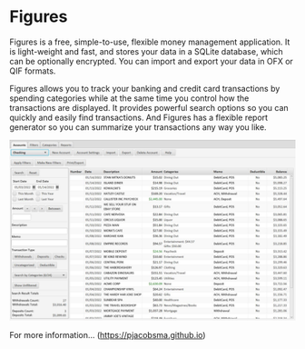 # Figures
Figures is a free, simple-to-use, flexible money management application.  It is light-weight and fast, and stores your data in a SQLite database, which can be optionally encrypted.  You can import and export your data in OFX or QIF formats. 

Figures allows you to track your banking and credit card transactions by spending categories while at the same time you control how the transactions are displayed.  It provides powerful search options so you can quickly and easily find transactions.  And Figures has a flexible report generator so you can summarize your transactions any way you like.


![alt text](https://github.com/pjacobsma/Figures/blob/main/Accounts.jpg?raw=true)

For more information... (https://pjacobsma.github.io)
